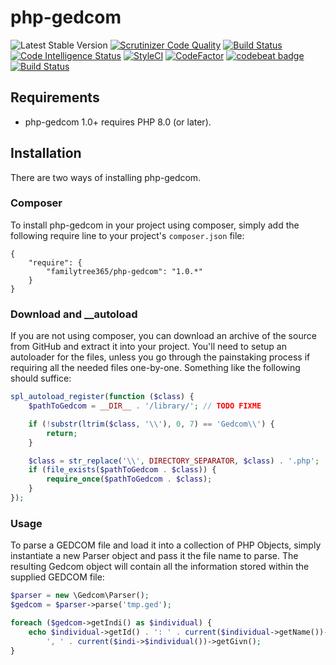 # php-gedcom
 ![Latest Stable Version](https://img.shields.io/github/release/familytree365/php-gedcom.svg) 
[![Scrutinizer Code Quality](https://scrutinizer-ci.com/g/familytree365/php-gedcom/badges/quality-score.png?b=master)](https://scrutinizer-ci.com/g/familytree365/php-gedcom/?branch=master)
[![Build Status](https://scrutinizer-ci.com/g/familytree365/php-gedcom/badges/build.png?b=master)](https://scrutinizer-ci.com/g/familytree365/php-gedcom/build-status/master)
[![Code Intelligence Status](https://scrutinizer-ci.com/g/familytree365/php-gedcom/badges/code-intelligence.svg?b=master)](https://scrutinizer-ci.com/code-intelligence)
[![StyleCI](https://github.styleci.io/repos/262784020/shield?branch=master)](https://github.styleci.io/repos/262784020)
[![CodeFactor](https://www.codefactor.io/repository/github/familytree365/php-gedcom/badge/master)](https://www.codefactor.io/repository/github/familytree365/php-gedcom/overview/master)
[![codebeat badge](https://codebeat.co/badges/911f9e33-212a-4dfa-a860-751cdbbacff7)](https://codebeat.co/projects/github-com-modularphp-gedcom-php-gedcom-master)
[![Build Status](https://travis-ci.org/familytree365/php-gedcom.svg?branch=master)](https://travis-ci.org/familytree365/php-gedcom)




## Requirements

* php-gedcom 1.0+ requires PHP 8.0 (or later).

## Installation

There are two ways of installing php-gedcom.

### Composer

To install php-gedcom in your project using composer, simply add the following require line to your project's `composer.json` file:

    {
        "require": {
            "familytree365/php-gedcom": "1.0.*"
        }
    }

### Download and __autoload

If you are not using composer, you can download an archive of the source from GitHub and extract it into your project. You'll need to setup an autoloader for the files, unless you go through the painstaking process if requiring all the needed files one-by-one. Something like the following should suffice:

```php
spl_autoload_register(function ($class) {
    $pathToGedcom = __DIR__ . '/library/'; // TODO FIXME

    if (!substr(ltrim($class, '\\'), 0, 7) == 'Gedcom\\') {
        return;
    }

    $class = str_replace('\\', DIRECTORY_SEPARATOR, $class) . '.php';
    if (file_exists($pathToGedcom . $class)) {
        require_once($pathToGedcom . $class);
    }
});
```

### Usage

To parse a GEDCOM file and load it into a collection of PHP Objects, simply instantiate a new Parser object and pass it the file name to parse. The resulting Gedcom object will contain all the information stored within the supplied GEDCOM file:

```php
$parser = new \Gedcom\Parser();
$gedcom = $parser->parse('tmp.ged');

foreach ($gedcom->getIndi() as $individual) {
    echo $individual->getId() . ': ' . current($individual->getName())->getSurn() .
        ', ' . current($indi->$individual())->getGivn();
}
```
